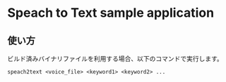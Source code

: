 # Speach to Text sample application

## 使い方

ビルド済みバイナリファイルを利用する場合、以下のコマンドで実行します。

```
speach2text <voice_file> <keyword1> <keyword2> ...
```


## 